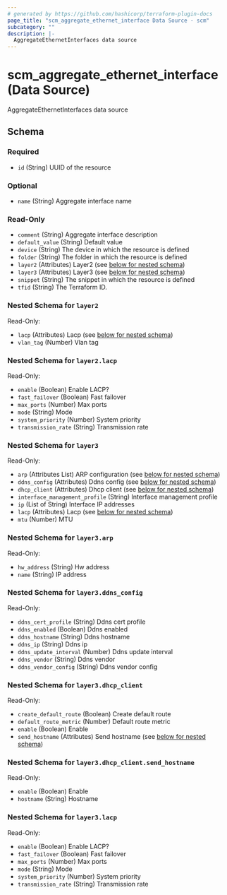 ```yaml
---
# generated by https://github.com/hashicorp/terraform-plugin-docs
page_title: "scm_aggregate_ethernet_interface Data Source - scm"
subcategory: ""
description: |-
  AggregateEthernetInterfaces data source
---
```


# scm_aggregate_ethernet_interface (Data Source)

AggregateEthernetInterfaces data source



<!-- schema generated by tfplugindocs -->
## Schema

### Required

- `id` (String) UUID of the resource

### Optional

- `name` (String) Aggregate interface name

### Read-Only

- `comment` (String) Aggregate interface description
- `default_value` (String) Default value
- `device` (String) The device in which the resource is defined
- `folder` (String) The folder in which the resource is defined
- `layer2` (Attributes) Layer2 (see [below for nested schema](#nestedatt--layer2))
- `layer3` (Attributes) Layer3 (see [below for nested schema](#nestedatt--layer3))
- `snippet` (String) The snippet in which the resource is defined
- `tfid` (String) The Terraform ID.

<a id="nestedatt--layer2"></a>
### Nested Schema for `layer2`

Read-Only:

- `lacp` (Attributes) Lacp (see [below for nested schema](#nestedatt--layer2--lacp))
- `vlan_tag` (Number) Vlan tag

<a id="nestedatt--layer2--lacp"></a>
### Nested Schema for `layer2.lacp`

Read-Only:

- `enable` (Boolean) Enable LACP?
- `fast_failover` (Boolean) Fast failover
- `max_ports` (Number) Max ports
- `mode` (String) Mode
- `system_priority` (Number) System priority
- `transmission_rate` (String) Transmission rate



<a id="nestedatt--layer3"></a>
### Nested Schema for `layer3`

Read-Only:

- `arp` (Attributes List) ARP configuration (see [below for nested schema](#nestedatt--layer3--arp))
- `ddns_config` (Attributes) Ddns config (see [below for nested schema](#nestedatt--layer3--ddns_config))
- `dhcp_client` (Attributes) Dhcp client (see [below for nested schema](#nestedatt--layer3--dhcp_client))
- `interface_management_profile` (String) Interface management profile
- `ip` (List of String) Interface IP addresses
- `lacp` (Attributes) Lacp (see [below for nested schema](#nestedatt--layer3--lacp))
- `mtu` (Number) MTU

<a id="nestedatt--layer3--arp"></a>
### Nested Schema for `layer3.arp`

Read-Only:

- `hw_address` (String) Hw address
- `name` (String) IP address


<a id="nestedatt--layer3--ddns_config"></a>
### Nested Schema for `layer3.ddns_config`

Read-Only:

- `ddns_cert_profile` (String) Ddns cert profile
- `ddns_enabled` (Boolean) Ddns enabled
- `ddns_hostname` (String) Ddns hostname
- `ddns_ip` (String) Ddns ip
- `ddns_update_interval` (Number) Ddns update interval
- `ddns_vendor` (String) Ddns vendor
- `ddns_vendor_config` (String) Ddns vendor config


<a id="nestedatt--layer3--dhcp_client"></a>
### Nested Schema for `layer3.dhcp_client`

Read-Only:

- `create_default_route` (Boolean) Create default route
- `default_route_metric` (Number) Default route metric
- `enable` (Boolean) Enable
- `send_hostname` (Attributes) Send hostname (see [below for nested schema](#nestedatt--layer3--dhcp_client--send_hostname))

<a id="nestedatt--layer3--dhcp_client--send_hostname"></a>
### Nested Schema for `layer3.dhcp_client.send_hostname`

Read-Only:

- `enable` (Boolean) Enable
- `hostname` (String) Hostname



<a id="nestedatt--layer3--lacp"></a>
### Nested Schema for `layer3.lacp`

Read-Only:

- `enable` (Boolean) Enable LACP?
- `fast_failover` (Boolean) Fast failover
- `max_ports` (Number) Max ports
- `mode` (String) Mode
- `system_priority` (Number) System priority
- `transmission_rate` (String) Transmission rate
